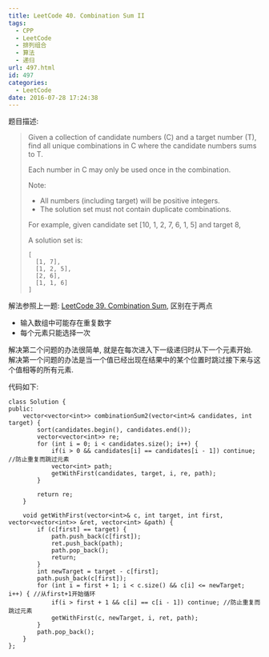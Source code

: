 ```yaml
---
title: LeetCode 40. Combination Sum II
tags:
  - CPP
  - LeetCode
  - 排列组合
  - 算法
  - 递归
url: 497.html
id: 497
categories:
  - LeetCode
date: 2016-07-28 17:24:38
---
```

题目描述:

> Given a collection of candidate numbers (C) and a target number (T), find all unique combinations in C where the candidate numbers sums to T.
> 
> Each number in C may only be used once in the combination.
>
> Note:
> + All numbers (including target) will be positive integers.
> + The solution set must not contain duplicate combinations.
>
> For example, given candidate set [10, 1, 2, 7, 6, 1, 5] and target 8, 
>
> A solution set is: 
> 
>     [
>       [1, 7],
>       [1, 2, 5],
>       [2, 6],
>       [1, 1, 6]
>     ]


解法参照上一题: [LeetCode 39. Combination Sum](http://xiadong.info/2016/07/leetcode-39-combination-sum/), 区别在于两点

+ 输入数组中可能存在重复数字
+ 每个元素只能选择一次

解决第二个问题的办法很简单, 就是在每次进入下一级递归时从下一个元素开始. 解决第一个问题的办法是当一个值已经出现在结果中的某个位置时跳过接下来与这个值相等的所有元素.

代码如下:

    class Solution {
    public:
        vector<vector<int>> combinationSum2(vector<int>& candidates, int target) {
            sort(candidates.begin(), candidates.end());
            vector<vector<int>> re;
            for (int i = 0; i < candidates.size(); i++) {
                if(i > 0 && candidates[i] == candidates[i - 1]) continue; //防止重复而跳过元素
                vector<int> path;
                getWithFirst(candidates, target, i, re, path);
            }

            return re;
        }
        
        void getWithFirst(vector<int>& c, int target, int first, vector<vector<int>> &ret, vector<int> &path) {
            if (c[first] == target) {
                path.push_back(c[first]);
                ret.push_back(path);
                path.pop_back();
                return;
            }
            int newTarget = target - c[first];
            path.push_back(c[first]);
            for (int i = first + 1; i < c.size() && c[i] <= newTarget; i++) { //从first+1开始循环
                if(i > first + 1 && c[i] == c[i - 1]) continue; //防止重复而跳过元素
                getWithFirst(c, newTarget, i, ret, path);
            }
            path.pop_back();
        }
    };
